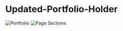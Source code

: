 ﻿# Updated-Portfolio-Holder

![Portfoilio](https://github.com/sdn118/Updated-Portfolio-Holder/assets/110340860/60a6995f-2cc3-452a-b8c2-1c40cbf36604)
![Page Sections](https://github.com/sdn118/Updated-Portfolio-Holder/assets/110340860/39f48fef-1248-46aa-a8f2-5870185d851b)
